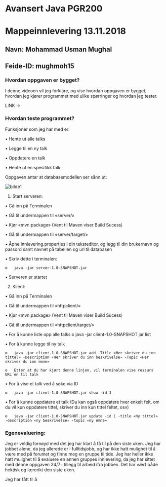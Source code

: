 # Avansert Java PGR200
# Mappeinnlevering 13.11.2018

## Navn: Mohammad Usman Mughal
## Feide-ID: mughmoh15

### Hvordan oppgaven er bygget?
I denne videoen vil jeg forklare, og vise hvordan oppgaven er bygget, hvordan jeg kjører programmet med ulike spørringer og hvordan jeg tester.

LINK ->

### Hvordan teste programmet?
Funksjoner som jeg har med er:

  •	Hente ut alle talks

  •	Legge til en ny talk

  •	Oppdatere en talk

  •	Hente ut en spesifikk talk

Oppgaven antar at databasemodellen ser sånn ut:

![bilde1](https://user-images.githubusercontent.com/31854673/48369924-2ee60e80-e6b8-11e8-984f-9d70d29fbddd.png)


1.	Start serveren:

  •	Gå inn på Terminalen

  •	Gå til undermappen til «server/»

  •	Kjør «mvn package» (Vent til Maven viser Build Sucess)

  •	Gå til undermappen til «server/target/»

  •	Åpne innlevering.properties i din teksteditor, og legg til din brukernavn og passord samt navnet på tabellen og url til databasen

  •	Skriv dette i terminalen:

    o	java -jar server-1.0-SNAPSHOT.jar

  •	Serveren er startet


2.	Klient:

  •	Gå inn på Terminalen

  •	Gå til undermappen til «httpclient/»

  •	Kjør «mvn package» (Vent til Maven viser Build Sucess)

  •	Gå til undermappen til «httpclient/target/»

  •	For å kunne liste opp alle talks
    o	java -jar client-1.0-SNAPSHOT.jar list

  •	For å kunne legge til ny talk
    
    o	java -jar client-1.0-SNAPSHOT.jar add -Title «Her skriver du inn tittel» -Description «Her skriver du inn beskrivelse» -Topic «Her skriver du inn emne»

    o	Etter at du har kjørt denne linjen, vil terminalen vise ressurs URL´en til talk

  •	For å vise et talk ved å søke via ID
    
    o	java -jar client-1.0-SNAPSHOT.jar show -id 1

  •	For å kunne oppdatere et talk (Du kan også oppdatere hver enkelt felt, om du vil kun oppdatere tittel, skriver du inn kun tittel feltet, osv)

    o	java -jar client-1.0-SNAPSHOT.jar update -id 1 -title «Ny tittel» -description «ny beskrivelse» -topic «ny emne»

### Egenevaluering:
Jeg er veldig fornøyd med det jeg har klart å få til på den siste uken. Jeg har jobbet alene, da jeg allerede er i fulltidsjobb, og har ikke hatt mulighet til å være med på forumet og finne meg en gruppe til tide. Jeg har heller ikke hatt mulighet til å evaluere en annen gruppes innlevering, da jeg har sittet med denne oppgaven 24/7 i tillegg til arbeid ifra jobben. Det har vært både hektisk og lærerikt den siste uken. 

Jeg har fått til å 
